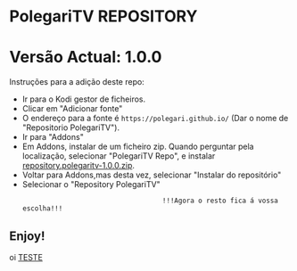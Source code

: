# PolegariTV REPOSITORY
# Versão Actual: 1.0.0

Instruções para a adição deste repo:


<p align="left">
  <ul>
    <li>Ir para o Kodi gestor de ficheiros.</li>
    <li>Clicar em "Adicionar fonte"</li>
    <li>O endereço para a fonte é <code>https://polegari.github.io/</code> (Dar o nome de "Repositorio PolegariTV").</li>
    <li>Ir para "Addons"</li>
    <li>Em Addons, instalar de um ficheiro zip. Quando perguntar pela localização, selecionar "PolegariTV Repo", e instalar <a href="repository.polegaritv-1.0.0.zip">repository.polegaritv-1.0.0.zip</a>.</li>
    <li>Voltar para Addons,mas desta vez, selecionar "Instalar do repositório"</li>
    <li>Selecionar o "Repository PolegariTV"</li>
    
                                       !!!Agora o resto fica á vossa escolha!!!
  </ul>
</p>

## Enjoy!
oi
<a href="xd.html">TESTE</a>
